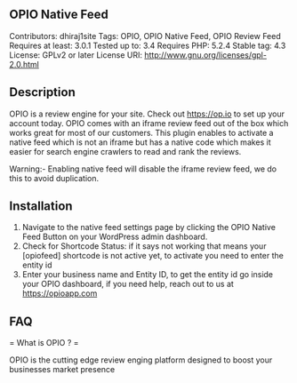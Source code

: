 OPIO Native Feed
-------------------------
Contributors: dhiraj1site
Tags: OPIO, OPIO Native Feed, OPIO Review Feed
Requires at least: 3.0.1
Tested up to: 3.4
Requires PHP: 5.2.4
Stable tag: 4.3
License: GPLv2 or later
License URI: http://www.gnu.org/licenses/gpl-2.0.html
 
Description
--------------------
 
OPIO is a review engine for your site. Check out https://op.io to set up your account today. OPIO comes with an iframe review feed out of the box which works great for most of our customers.
This plugin enables to activate a native feed which is not an iframe but has a native code which makes it easier for search engine crawlers to read and rank the reviews. 
 
Warning:- Enabling native feed will disable the iframe review feed, we do this to avoid duplication.
  
Installation
------------

1) Navigate to the native feed settings page by clicking the OPIO Native Feed Button on your WordPress admin dashboard. 
2) Check for Shortcode Status: if it says not working that means your [opiofeed] shortcode is not active yet, to activate you need to enter the entity id
3) Enter your business name and Entity ID, to get the entity id go inside your OPIO dashboard, if you need help, reach out to us at https://opioapp.com
 
FAQ
----
 
= What is OPIO ? =
 
OPIO is the cutting edge review enging platform designed to boost your businesses market presence
  